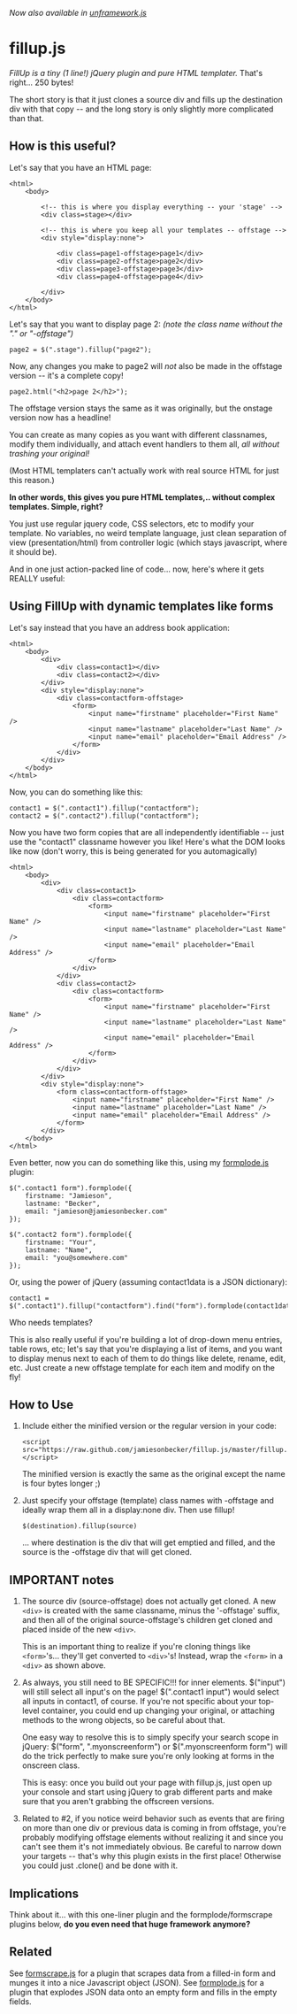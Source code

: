 *Now also available in [unframework.js](https://github.com/jamiesonbecker/unframework.js)*

fillup.js
=========

*FillUp is a tiny (1 line!) jQuery plugin and pure HTML templater.* That's right... 250 bytes!

The short story is that it just clones a source div and fills up the destination div with that copy -- and the long story is only slightly more complicated than that.

How is this useful?
-------------------

Let's say that you have an HTML page:

    <html>
        <body>

            <!-- this is where you display everything -- your 'stage' -->
            <div class=stage></div>

            <!-- this is where you keep all your templates -- offstage -->
            <div style="display:none">

                <div class=page1-offstage>page1</div>
                <div class=page2-offstage>page2</div>
                <div class=page3-offstage>page3</div>
                <div class=page4-offstage>page4</div>

            </div>
        </body>
    </html>

Let's say that you want to display page 2: *(note the class name without the "." or "-offstage")*

    page2 = $(".stage").fillup("page2");

Now, any changes you make to page2 will *not* also be made in the offstage version -- it's a complete copy!

    page2.html("<h2>page 2</h2>");

The offstage version stays the same as it was originally, but the onstage version now has a headline!

You can create as many copies as you want with different classnames, modify them individually, and attach event handlers to them all, *all without trashing your original!*

(Most HTML templaters can't actually work with real source HTML for just this reason.)

**In other words, this gives you pure HTML templates,.. without complex templates. Simple, right?**

You just use regular jquery code, CSS selectors, etc to modify your template. No variables, no weird template language, just clean separation of view (presentation/html) from controller logic (which stays javascript, where it should be).

And in one just action-packed line of code... now, here's where it gets REALLY useful:

Using FillUp with dynamic templates like forms
----------------------------------------------

Let's say instead that you have an address book application:

    <html>
        <body>
            <div>
                <div class=contact1></div>
                <div class=contact2></div>
            </div>
            <div style="display:none">
                <div class=contactform-offstage>
                    <form>
                        <input name="firstname" placeholder="First Name" />
                        <input name="lastname" placeholder="Last Name" />
                        <input name="email" placeholder="Email Address" />
                    </form>
                </div>
            </div>
        </body>
    </html>

Now, you can do something like this:

    contact1 = $(".contact1").fillup("contactform");
    contact2 = $(".contact2").fillup("contactform");

Now you have two form copies that are all independently identifiable -- just use the "contact1" classname however you like! Here's what the DOM looks like now (don't worry, this is being generated for you automagically)


    <html>
        <body>
            <div>
                <div class=contact1>
                    <div class=contactform>
                        <form>
                            <input name="firstname" placeholder="First Name" />
                            <input name="lastname" placeholder="Last Name" />
                            <input name="email" placeholder="Email Address" />
                        </form>
                    </div>
                </div>
                <div class=contact2>
                    <div class=contactform>
                        <form>
                            <input name="firstname" placeholder="First Name" />
                            <input name="lastname" placeholder="Last Name" />
                            <input name="email" placeholder="Email Address" />
                        </form>
                    </div>
                </div>
            </div>
            <div style="display:none">
                <form class=contactform-offstage>
                    <input name="firstname" placeholder="First Name" />
                    <input name="lastname" placeholder="Last Name" />
                    <input name="email" placeholder="Email Address" />
                </form>
            </div>
        </body>
    </html>


Even better, now you can do something like this, using my [formplode.js](https://github.com/jamiesonbecker/formplode.js) plugin:

    $(".contact1 form").formplode({
        firstname: "Jamieson",
        lastname: "Becker",
        email: "jamieson@jamiesonbecker.com"
    });
    
    $(".contact2 form").formplode({
        firstname: "Your",
        lastname: "Name",
        email: "you@somewhere.com"
    });

Or, using the power of jQuery (assuming contact1data is a JSON dictionary):

    contact1 = $(".contact1").fillup("contactform").find("form").formplode(contact1data);

Who needs templates?

This is also really useful if you're building a lot of drop-down menu entries, table rows, etc;  let's say that you're displaying a list of items, and you want to display menus next to each of them to do things like delete, rename, edit, etc. Just create a new offstage template for each item and modify on the fly!


How to Use
----------

1.  Include either the minified version or the regular version in your code:

        <script src="https://raw.github.com/jamiesonbecker/fillup.js/master/fillup.js"></script>

    The minified version is exactly the same as the original except the name is four bytes longer ;)

2.  Just specify your offstage (template) class names with -offstage and ideally wrap them all in a display:none div. Then use fillup!

        $(destination).fillup(source)

    ... where destination is the div that will get emptied and filled, and the source is the -offstage div that will get cloned.


IMPORTANT notes
---------------

1.  The source div (source-offstage) does not actually get cloned. A new `<div>` is created with the same classname, minus the '-offstage' suffix, and then all of the original source-offstage's children get cloned and placed inside of the new `<div>`.

    This is an important thing to realize if you're cloning things like `<form>`'s... they'll get converted to `<div>`'s! Instead, wrap the `<form>` in a `<div>` as shown above.


2.  As always, you still need to BE SPECIFIC!!! for inner elements. $("input") will still select all input's on the page! $(".contact1 input") would select all inputs in contact1, of course. If you're not specific about your top-level container, you could end up changing your original, or attaching methods to the wrong objects, so be careful about that.

    One easy way to resolve this is to simply specify your search scope in jQuery: $("form", ".myonscreenform") or $(".myonscreenform form") will do the trick perfectly to make sure you're only looking at forms in the onscreen class.
    
    This is easy: once you build out your page with fillup.js, just open up your console and start using jQuery to grab different parts and make sure that you aren't grabbing the offscreen versions.


3.  Related to #2, if you notice weird behavior such as events that are firing on more than one div or previous data is coming in from offstage, you're probably modifying offstage elements without realizing it and since you can't see them it's not immediately obvious. Be careful to narrow down your targets -- that's why this plugin exists in the first place! Otherwise you could just .clone() and be done with it.




Implications
------------

Think about it... with this one-liner plugin and the formplode/formscrape plugins below, **do you even need that huge framework anymore?**



Related
-------

See [formscrape.js](https://github.com/jamiesonbecker/formscrape.js) for a plugin that scrapes data from a filled-in form and munges it into a nice Javascript object (JSON).
See [formplode.js](https://github.com/jamiesonbecker/formplode.js) for a plugin that explodes JSON data onto an empty form and fills in the empty fields.

